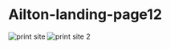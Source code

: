 # Ailton-landing-page12
![print site](https://user-images.githubusercontent.com/38039737/172069335-851a96f3-a513-4f92-a8c2-11311e90abcc.png)
![print site 2](https://user-images.githubusercontent.com/38039737/172069336-4c70d086-9c0f-4d4b-95e4-4848890d9b56.png)
